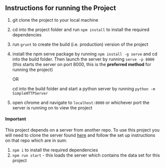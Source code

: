 ## Instructions for running the Project

1.  git clone the project to your local machine
2.  cd into the project folder and run `npm install` to install the required dependencies
3.  run `grunt` to create the build (i.e. production) version of the project
4.  install the npm serve package by running `npm install -g serve` and cd into the build folder. Then launch the server by running `serve -p 8000` (this starts the server on port 8000, this is the **preferred method** for running the project)

    OR

    cd into the build folder and start a python server by running `python -m SimpleHTTPServer`

5)  open chrome and navigate to `localhost:8000` or whichever port the server is running on to view the project

#### Important

This project depends on a server from another repo. To use this project you will need to clone the server found [here](https://github.com/udacity/mws-restaurant-stage-3) and follow the set up instructions on that repo which are in sum:

1.  `npm i` to install the required dependencies
2.  `npm run start` - this loads the server which contains the data set for this project
